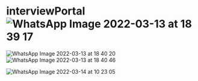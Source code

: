 # interviewPortal![WhatsApp Image 2022-03-13 at 18 39 17](https://user-images.githubusercontent.com/61419884/158107058-a74bf505-2e4f-487d-b352-cc4c5aac2d41.jpeg)
![WhatsApp Image 2022-03-13 at 18 40 20](https://user-images.githubusercontent.com/61419884/158107068-ba5b81ce-5c7f-4789-bc1f-3d07c234012c.jpeg)
![WhatsApp Image 2022-03-13 at 18 40 46](https://user-images.githubusercontent.com/61419884/158107073-d912f919-57c4-4689-975c-69dd200fd880.jpeg)

![WhatsApp Image 2022-03-14 at 10 23 05](https://user-images.githubusercontent.com/61419884/158107315-f6e8323c-db2a-417c-b4ae-583c2d83ad7d.jpeg)
